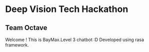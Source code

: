 # Deep Vision Tech Hackathon
## Team Octave

Welcome ! This is BayMax.Level 3 chatbot :D
Developed using rasa framework.
